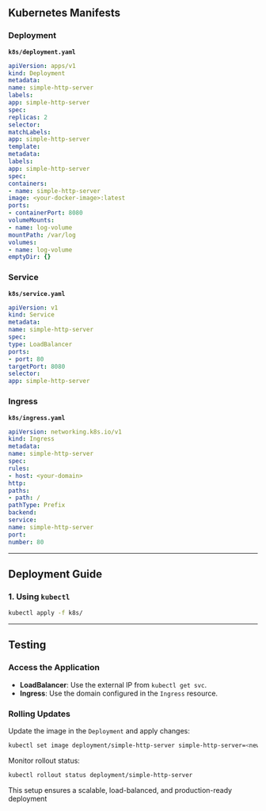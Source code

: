 ## Kubernetes Manifests
### Deployment
**`k8s/deployment.yaml`**
```yaml
apiVersion: apps/v1
kind: Deployment
metadata:
name: simple-http-server
labels:
app: simple-http-server
spec:
replicas: 2
selector:
matchLabels:
app: simple-http-server
template:
metadata:
labels:
app: simple-http-server
spec:
containers:
- name: simple-http-server
image: <your-docker-image>:latest
ports:
- containerPort: 8080
volumeMounts:
- name: log-volume
mountPath: /var/log
volumes:
- name: log-volume
emptyDir: {}
```
### Service
**`k8s/service.yaml`**
```yaml
apiVersion: v1
kind: Service
metadata:
name: simple-http-server
spec:
type: LoadBalancer
ports:
- port: 80
targetPort: 8080
selector:
app: simple-http-server
```
### Ingress
**`k8s/ingress.yaml`**
```yaml
apiVersion: networking.k8s.io/v1
kind: Ingress
metadata:
name: simple-http-server
spec:
rules:
- host: <your-domain>
http:
paths:
- path: /
pathType: Prefix
backend:
service:
name: simple-http-server
port:
number: 80
```
---
## Deployment Guide
### 1. Using `kubectl`
```bash
kubectl apply -f k8s/
```
---
## Testing
### Access the Application
- **LoadBalancer**: Use the external IP from `kubectl get svc`.
- **Ingress**: Use the domain configured in the `Ingress` resource.
### Rolling Updates
Update the image in the `Deployment` and apply changes:
```bash
kubectl set image deployment/simple-http-server simple-http-server=<new-image>
```
Monitor rollout status:
```bash
kubectl rollout status deployment/simple-http-server
```
This setup ensures a scalable, load-balanced, and production-ready deployment

